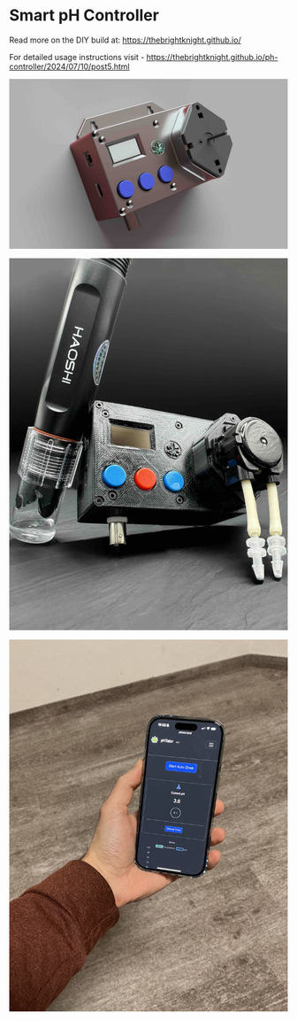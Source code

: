 # Smart pH Controller

Read more on the DIY build at: https://thebrightknight.github.io/

For detailed usage instructions visit - https://thebrightknight.github.io/ph-controller/2024/07/10/post5.html

![](smartPHcontroller.jpg)

![](smartPHcontroller2.jpg)

![](smartPHcontroller3.jpeg)
